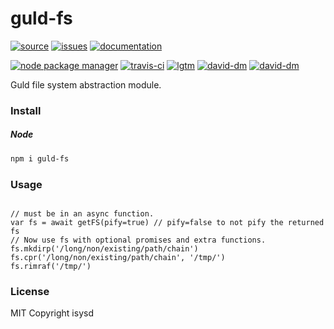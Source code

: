 # guld-fs

[![source](https://img.shields.io/badge/source-bitbucket-blue.svg)](https://bitbucket.org/guld/tech-js-node_modules-guld-fs) [![issues](https://img.shields.io/badge/issues-bitbucket-yellow.svg)](https://bitbucket.org/guld/tech-js-node_modules-guld-fs/issues) [![documentation](https://img.shields.io/badge/docs-guld.tech-green.svg)](https://guld.tech/lib/guld-fs.html)

[![node package manager](https://img.shields.io/npm/v/guld-fs.svg)](https://www.npmjs.com/package/guld-fs) [![travis-ci](https://travis-ci.org/guldcoin/tech-js-node_modules-guld-fs.svg)](https://travis-ci.org/guldcoin/tech-js-node_modules-guld-fs?branch=guld) [![lgtm](https://img.shields.io/lgtm/grade/javascript/b/guld/tech-js-node_modules-guld-fs.svg?logo=lgtm&logoWidth=18)](https://lgtm.com/projects/b/guld/tech-js-node_modules-guld-fs/context:javascript) [![david-dm](https://david-dm.org/guldcoin/tech-js-node_modules-guld-fs/status.svg)](https://david-dm.org/guldcoin/tech-js-node_modules-guld-fs) [![david-dm](https://david-dm.org/guldcoin/tech-js-node_modules-guld-fs/dev-status.svg)](https://david-dm.org/guldcoin/tech-js-node_modules-guld-fs?type=dev)

Guld file system abstraction module.

### Install

##### Node

```sh
npm i guld-fs
```

### Usage

```

// must be in an async function.
var fs = await getFS(pify=true) // pify=false to not pify the returned fs
// Now use fs with optional promises and extra functions.
fs.mkdirp('/long/non/existing/path/chain')
fs.cpr('/long/non/existing/path/chain', '/tmp/')
fs.rimraf('/tmp/')
```

### License

MIT Copyright isysd
